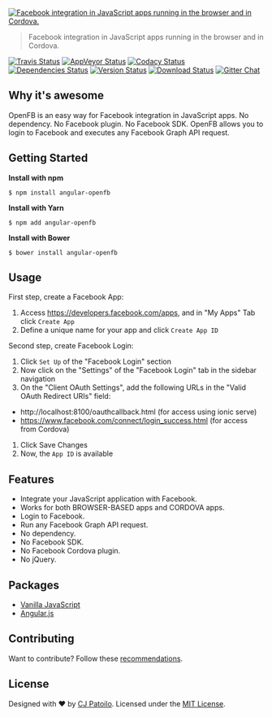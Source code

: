 [![Facebook integration in JavaScript apps running in the browser and in Cordova.](https://repository-images.githubusercontent.com/95079283/9f5a5680-0331-11ea-8e74-3ad837a646a2)](https://github.com/cjpatoilo/openfb)

> Facebook integration in JavaScript apps running in the browser and in Cordova.

[![Travis Status](https://travis-ci.org/cjpatoilo/openfb.svg?branch=master)](https://travis-ci.org/cjpatoilo/openfb?branch=master)
[![AppVeyor Status](https://ci.appveyor.com/api/projects/status/12iw9j8dflj56h6n?svg=true)](https://ci.appveyor.com/project/cjpatoilo/openfb)
[![Codacy Status](https://img.shields.io/codacy/grade/37430abefbc14c488ae768cd4e8f55fe/master.svg)](https://www.codacy.com/app/cjpatoilo/openfb/dashboard)
[![Dependencies Status](https://david-dm.org/cjpatoilo/angular-openfb.svg)](https://david-dm.org/cjpatoilo/angular-openfb)
[![Version Status](https://badge.fury.io/js/angular-openfb.svg)](https://www.npmjs.com/package/angular-openfb)
[![Download Status](https://img.shields.io/npm/dt/angular-openfb.svg)](https://www.npmjs.com/package/angular-openfb)
[![Gitter Chat](https://img.shields.io/badge/gitter-join_the_chat-4cc61e.svg)](https://gitter.im/cjpatoilo/openfb)

## Why it's awesome

OpenFB is an easy way for Facebook integration in JavaScript apps. No dependency. No Facebook plugin. No Facebook SDK. OpenFB allows you to login to Facebook and executes any Facebook Graph API request.

## Getting Started

**Install with npm**

```
$ npm install angular-openfb
```

**Install with Yarn**

```
$ npm add angular-openfb
```

**Install with Bower**

```
$ bower install angular-openfb
```

## Usage

First step, create a Facebook App:

1. Access https://developers.facebook.com/apps, and in "My Apps" Tab click `Create App`
1. Define a unique name for your app and click `Create App ID`

Second step, create Facebook Login:

1. Click `Set Up` of the "Facebook Login" section
1. Now click on the "Settings" of the "Facebook Login" tab in the sidebar navigation
1. On the "Client OAuth Settings", add the following URLs in the "Valid OAuth Redirect URIs" field:

 - http://localhost:8100/oauthcallback.html (for access using ionic serve)
 - https://www.facebook.com/connect/login_success.html (for access from Cordova)

1. Click Save Changes
1. Now, the `App ID` is available

## Features

- Integrate your JavaScript application with Facebook.
- Works for both BROWSER-BASED apps and CORDOVA apps.
- Login to Facebook.
- Run any Facebook Graph API request.
- No dependency.
- No Facebook SDK.
- No Facebook Cordova plugin.
- No jQuery.

## Packages

- [Vanilla JavaScript](https://github.com/cjpatoilo/openfb)
- [Angular.js](https://github.com/cjpatoilo/openfb/tree/master/packages/angular-openfb)

## Contributing

Want to contribute? Follow these [recommendations](https://github.com/cjpatoilo/openfb/contribute).

## License

Designed with ♥ by [CJ Patoilo](https://twitter.com/cjpatoilo). Licensed under the [MIT License](https://cjpatoilo.com/license).
